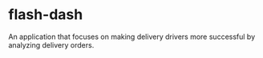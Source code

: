 # flash-dash
An application that focuses on making delivery drivers more successful by analyzing delivery orders.
